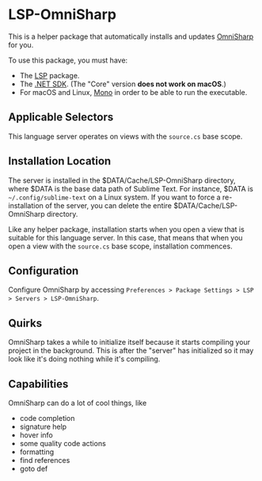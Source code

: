 # LSP-OmniSharp

This is a helper package that automatically installs and updates
[OmniSharp](https://github.com/OmniSharp/omnisharp-roslyn) for you.

To use this package, you must have:

- The [LSP](https://packagecontrol.io/packages/LSP) package.
- The [.NET SDK](https://dotnet.microsoft.com/download). (The "Core" version **does not work on macOS**.)
- For macOS and Linux, [Mono](https://www.mono-project.com/) in order to be able to run the executable.

## Applicable Selectors

This language server operates on views with the `source.cs` base scope.

## Installation Location

The server is installed in the $DATA/Cache/LSP-OmniSharp directory, where $DATA is the base data path of Sublime Text.
For instance, $DATA is `~/.config/sublime-text` on a Linux system. If you want to force a re-installation of the server,
you can delete the entire $DATA/Cache/LSP-OmniSharp directory.

Like any helper package, installation starts when you open a view that is suitable for this language server. In this
case, that means that when you open a view with the `source.cs` base scope, installation commences.

## Configuration

Configure OmniSharp by accessing `Preferences > Package Settings > LSP > Servers > LSP-OmniSharp`.

## Quirks

OmniSharp takes a while to initialize itself because it starts compiling your project in the background. This is after
the "server" has initialized so it may look like it's doing nothing while it's compiling.

## Capabilities

OmniSharp can do a lot of cool things, like

- code completion
- signature help
- hover info
- some quality code actions
- formatting
- find references
- goto def
